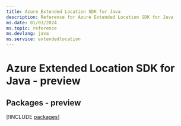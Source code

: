 ```yaml
---
title: Azure Extended Location SDK for Java
description: Reference for Azure Extended Location SDK for Java
ms.date: 01/03/2024
ms.topic: reference
ms.devlang: java
ms.service: extendedlocation
---
```

# Azure Extended Location SDK for Java - preview
## Packages - preview
[!INCLUDE [packages](extended-location-index.md)]